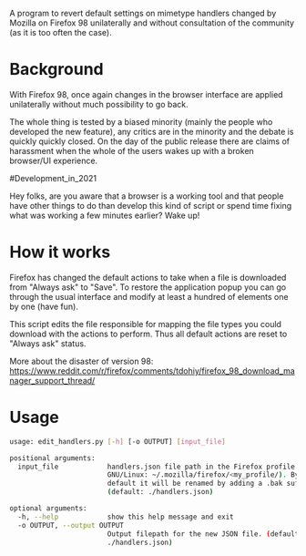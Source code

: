 A program to revert default settings on mimetype handlers changed by Mozilla
on Firefox 98 unilaterally and without consultation of the community
(as it is too often the case).


# Background

With Firefox 98, once again changes in the browser interface
are applied unilaterally without much possibility to go back.

The whole thing is tested by a biased minority (mainly the people who developed the
new feature), any critics are in the minority and the debate is quickly quickly closed.
On the day of the public release there are claims of harassment when the whole of the
users wakes up with a broken browser/UI experience.

#Development_in_2021

Hey folks, are you aware that a browser is a working tool and that
people have other things to do than develop this kind of script or spend time fixing
what was working a few minutes earlier?
Wake up!

# How it works

Firefox has changed the default actions to take when a file is downloaded from "Always ask" to "Save".
To restore the application popup you can go through the usual interface and modify at least a hundred of elements one by one (have fun).

This script edits the file responsible for mapping the file types you could download with the actions to perform.
Thus all default actions are reset to "Always ask" status.

More about the disaster of version 98:
https://www.reddit.com/r/firefox/comments/tdohiy/firefox_98_download_manager_support_thread/

# Usage

```bash
usage: edit_handlers.py [-h] [-o OUTPUT] [input_file]

positional arguments:
  input_file            handlers.json file path in the Firefox profile (on
                        GNU/Linux: ~/.mozilla/firefox/<my_profile/). By
                        default it will be renamed by adding a .bak suffix.
                        (default: ./handlers.json)

optional arguments:
  -h, --help            show this help message and exit
  -o OUTPUT, --output OUTPUT
                        Output filepath for the new JSON file. (default:
                        ./handlers.json)
```
